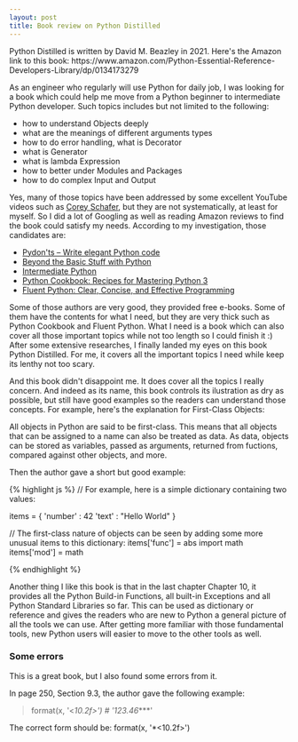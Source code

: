 ```yaml
---
layout: post
title: Book review on Python Distilled
---
```


<div class="message">
  Python Distilled is written by David M. Beazley in 2021. Here's the Amazon link to this book:
  https://www.amazon.com/Python-Essential-Reference-Developers-Library/dp/0134173279
</div>

As an engineer who regularly will use Python for daily job, I was looking for a book which could help me move from a Python beginner to intermediate Python developer. Such topics includes but not limited to the following: 

- how to understand Objects deeply 
- what are the meanings of different arguments types
- how to do error handling, what is Decorator
- what is Generator
- what is lambda Expression
- how to better under Modules and Packages
- how to do complex Input and Output

Yes, many of those topics have been addressed by some excellent YouTube videos such as [Corey Schafer](https://www.youtube.com/@coreyms), but they are not systematically, at least for myself. So I did a lot of Googling as well as reading Amazon reviews to find the book could satisfy my needs. According to my investigation, those candidates are:

- [Pydon'ts – Write elegant Python code](https://mathspp.com/books/pydonts?utm_source=insider.mathspp.com&utm_medium=newsletter&utm_campaign=simplifying-nested-loops-with-generators)
- [Beyond the Basic Stuff with Python](https://inventwithpython.com/beyond/)
- [Intermediate Python](https://leanpub.com/intermediatepython)
- [Python Cookbook: Recipes for Mastering Python 3](https://www.amazon.com/Python-Cookbook-Third-David-Beazley/dp/1449340377/ref=as_li_ss_tl?ie=UTF8&qid=1437328145&sr=8-1&keywords=python+cookbook&linkCode=sl1&tag=ththfrthmo00-20&linkId=babc3a4c6b83554ab19975b4d15e06c5)
- [Fluent Python: Clear, Concise, and Effective Programming](https://www.amazon.com/Fluent-Python-Concise-Effective-Programming/dp/1491946008)

Some of those authors are very good, they provided free e-books. Some of them have the contents for what I need, but they are very thick such as Python Cookbook and Fluent Python. What I need is a book which can also cover all those important topics while not too length so I could finish it :) After some extensive researches, I finally landed my eyes on this book Python Distilled. For me, it covers all the important topics I need while keep its lenthy not too scary.

And this book didn't disappoint me. It does cover all the topics I really concern. And indeed as its name, this book controls its ilustration as dry as possible, but still have good examples so the readers can understand those concepts. For example, here's the explanation for First-Class Objects:

<div class="message">
  All objects in Python are said to be first-class. This means that all objects that can be assigned to a name can also be treated as data. As data, objects can be stored as variables, passed as arguments, returned from fuctions, compared against other objects, and more. 
</div>

Then the author gave a short but good example:

{% highlight js %}
// For example, here is a simple dictionary containing two values:

items = {
    'number' : 42
    'text' : "Hello World"
}

// The first-class nature of objects can be seen by adding some more unusual items to this dictionary:
items['func'] = abs
import math
items['mod'] = math

{% endhighlight %}

Another thing I like this book is that in the last chapter Chapter 10, it provides all the Python Build-in Functions, all built-in Exceptions and all Python Standard Libraries so far. This can be used as dictionary or reference and gives the readers who are new to Python a general picture of all the tools we can use. After getting more familiar with those fundamental tools, new Python users will easier to move to the other tools as well.

### Some errors
This is a great book, but I also found some errors from it. 

In page 250, Section 9.3, the author gave the following example:
> format(x, '<*10.2f>')    # '123.46****'

The correct form should be:
format(x, '*<10.2f>')
